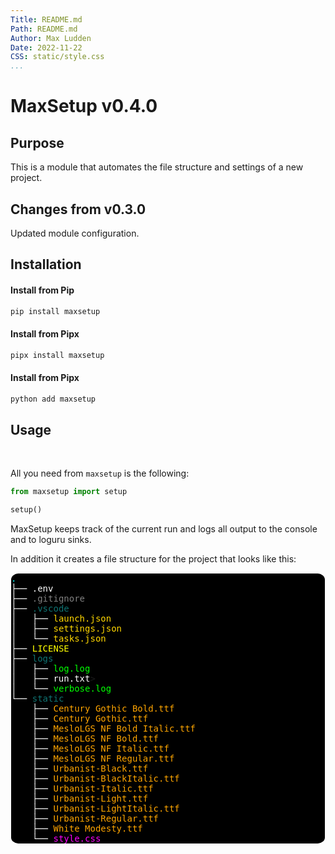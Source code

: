 ```yaml
---
Title: README.md
Path: README.md
Author: Max Ludden
Date: 2022-11-22
CSS: static/style.css
...
```


# MaxSetup v0.4.0

## Purpose

This is a module that automates the file structure and settings of a new project.

## Changes from v0.3.0

Updated module configuration.

## Installation

#### Install from Pip

```Python
pip install maxsetup
```

#### Install from Pipx

```Python
pipx install maxsetup
```


#### Install from Pipx

```Python
python add maxsetup
```


## Usage

<br />

All you need from `maxsetup` is the following:


```python
from maxsetup import setup

setup()
```

MaxSetup keeps track of the current run and logs all output to the console and to loguru sinks.

In addition it creates a file structure for the project that looks like this:

<pre style="background-color:#000000;border:1px solid white;border-radius: 2.5%">
<span style="color:cyan;">.</span>
<span style="color:white;">├── .env</span>
<span style="color:white;">├──</span> <span style="color:grey;">.gitignore</span>
<span style="color:white;">├──</span> <span style="color:#0F7473;">.vscode</span>
<span style="color:white;">│   ├──</span> <span style="color:gold;">launch.json</span>
<span style="color:white;">│   ├──</span> <span style="color:gold;">settings.json</span>
<span style="color:white;">│   └──</span> <span style="color:gold;">tasks.json</span>
<span style="color:white;">├──</span> <span style="color:yellow;">LICENSE</span>
<span style="color:white;">├──</span> <span style="color:#0F7473;">logs</span>
<span style="color:white;">│   ├──</span> <span style="color:#00ff00;">log.log</span>
<span style="color:white;">│   ├── run.txt</span>>
<span style="color:white;">│   └──</span> <span style="color:#00ff00;">verbose.log</span>
<span style="color:white;">└──</span> <span style="color:#0F7473;">static</span>
    <span style="color:white;">├──</span> <span style="color:orange;">Century Gothic Bold.ttf</span>
    <span style="color:white;">├──</span> <span style="color:orange;">Century Gothic.ttf</span>
    <span style="color:white;">├──</span> <span style="color:orange;">MesloLGS NF Bold Italic.ttf</span>
    <span style="color:white;">├──</span> <span style="color:orange;">MesloLGS NF Bold.ttf</span>
    <span style="color:white;">├──</span> <span style="color:orange;">MesloLGS NF Italic.ttf</span>
    <span style="color:white;">├──</span> <span style="color:orange;">MesloLGS NF Regular.ttf</span>
    <span style="color:white;">├──</span> <span style="color:orange;">Urbanist-Black.ttf</span>
    <span style="color:white;">├──</span> <span style="color:orange;">Urbanist-BlackItalic.ttf</span>
    <span style="color:white;">├──</span> <span style="color:orange;">Urbanist-Italic.ttf</span>
    <span style="color:white;">├──</span> <span style="color:orange;">Urbanist-Light.ttf</span>
    <span style="color:white;">├──</span> <span style="color:orange;">Urbanist-LightItalic.ttf</span>
    <span style="color:white;">├──</span> <span style="color:orange;">Urbanist-Regular.ttf</span>
    <span style="color:white;">├──</span> <span style="color:orange;">White Modesty.ttf</span>
    <span style="color:white;">└──</span> <span style="color:magenta">style.css
</pre>